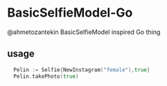 # BasicSelfieModel-Go
@ahmetozantekin BasicSelfieModel inspired Go thing

## usage

```go
  Pelin := Selfie{NewInstagram("female"),true}
  Pelin.takePhoto(true)
```
